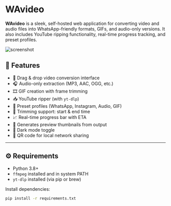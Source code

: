 # WAvideo

**WAvideo** is a sleek, self-hosted web application for converting video and audio files into WhatsApp-friendly formats, GIFs, and audio-only versions. It also includes YouTube ripping functionality, real-time progress tracking, and preset profiles.

![screenshot](screenshot.png) <!-- Optional screenshot -->

## 🚀 Features

- 🎥 Drag & drop video conversion interface
- 🎧 Audio-only extraction (MP3, AAC, OGG, etc.)
- 🎞 GIF creation with frame trimming
- 📥 YouTube ripper (with `yt-dlp`)
- 🧠 Preset profiles (WhatsApp, Instagram, Audio, GIF)
- 🎯 Trimming support: start & end time
- 📈 Real-time progress bar with ETA
- 📸 Generates preview thumbnails from output
- 🌙 Dark mode toggle
- 📱 QR code for local network sharing

---

## ⚙ Requirements

- Python 3.8+
- `ffmpeg` installed and in system PATH
- `yt-dlp` installed (via pip or brew)

Install dependencies:

```bash
pip install -r requirements.txt
